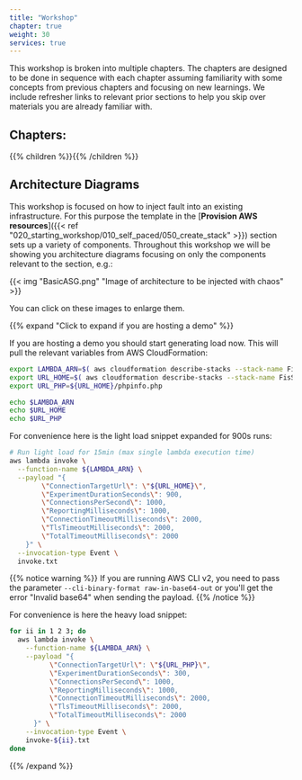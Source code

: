 ```yaml
---
title: "Workshop"
chapter: true
weight: 30
services: true
---
```


This workshop is broken into multiple chapters. The chapters are designed to be done in sequence with each chapter assuming familiarity with some concepts from previous chapters and focusing on new learnings. We include refresher links to relevant prior sections to help you skip over materials you are already familiar with.


## Chapters:

{{% children %}}{{% /children %}}

## Architecture Diagrams

This workshop is focused on how to inject fault into an existing infrastructure. For this purpose the template in the [**Provision AWS resources**]({{< ref "020_starting_workshop/010_self_paced/050_create_stack" >}}) section sets up a variety of components. Throughout this workshop we will be showing you architecture diagrams focusing on only the components relevant to the section, e.g.:

{{< img "BasicASG.png" "Image of architecture to be injected with chaos" >}}

You can click on these images to enlarge them.

{{% expand "Click to expand if you are hosting a demo" %}}

If you are hosting a demo you should start generating load now. This will pull the relevant variables from AWS CloudFormation:

```bash
export LAMBDA_ARN=$( aws cloudformation describe-stacks --stack-name FisStackLoadGen --query "Stacks[*].Outputs[?OutputKey=='LoadGenArn'].OutputValue" --output text )
export URL_HOME=$( aws cloudformation describe-stacks --stack-name FisStackAsg --query "Stacks[*].Outputs[?OutputKey=='FisAsgUrl'].OutputValue" --output text )
export URL_PHP=${URL_HOME}/phpinfo.php

echo $LAMBDA_ARN
echo $URL_HOME
echo $URL_PHP
```

For convenience here is the light load snippet expanded for 900s runs:

```bash
# Run light load for 15min (max single lambda execution time)
aws lambda invoke \
  --function-name ${LAMBDA_ARN} \
  --payload "{
        \"ConnectionTargetUrl\": \"${URL_HOME}\", 
        \"ExperimentDurationSeconds\": 900,
        \"ConnectionsPerSecond\": 1000,
        \"ReportingMilliseconds\": 1000,
        \"ConnectionTimeoutMilliseconds\": 2000,
        \"TlsTimeoutMilliseconds\": 2000,
        \"TotalTimeoutMilliseconds\": 2000
    }" \
  --invocation-type Event \
  invoke.txt 
```

{{% notice warning %}}
If you are running AWS CLI v2, you need to pass the parameter `--cli-binary-format raw-in-base64-out` or you'll get the error "Invalid base64" when sending the payload.
{{% /notice %}}


For convenience is here the heavy load snippet:

```bash
for ii in 1 2 3; do
  aws lambda invoke \
    --function-name ${LAMBDA_ARN} \
    --payload "{
          \"ConnectionTargetUrl\": \"${URL_PHP}\", 
          \"ExperimentDurationSeconds\": 300,
          \"ConnectionsPerSecond\": 1000,
          \"ReportingMilliseconds\": 1000,
          \"ConnectionTimeoutMilliseconds\": 2000,
          \"TlsTimeoutMilliseconds\": 2000,
          \"TotalTimeoutMilliseconds\": 2000
      }" \
    --invocation-type Event \
    invoke-${ii}.txt 
done
```

{{% /expand %}}
